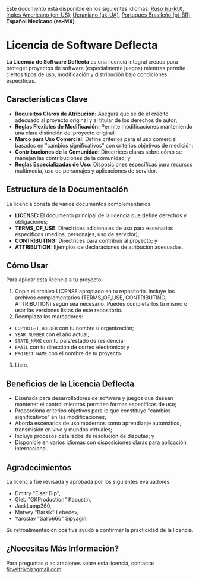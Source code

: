 Este documento está disponible en los siguientes idiomas: [Ruso (ru-RU)](/other-langs/README_ru-RU.md), [Inglés Americano (en-US)](/README.md), [Ucraniano (uk-UA)](/other-langs/README_uk-UA.md), [Portugués Brasileño (pt-BR)](/other-langs/README_pt-BR.md), **Español Mexicano (es-MX)**.

# Licencia de Software Deflecta

**La Licencia de Software Deflecta** es una licencia integral creada para proteger proyectos de software (especialmente juegos) mientras permite ciertos tipos de uso, modificación y distribución bajo condiciones específicas.

## Características Clave

* **Requisitos Claros de Atribución:** Asegura que se dé el crédito adecuado al proyecto original y al titular de los derechos de autor;
* **Reglas Flexibles de Modificación:** Permite modificaciones manteniendo una clara distinción del proyecto original;
* **Marco para Uso Comercial:** Define criterios para el uso comercial basados en "cambios significativos" con criterios objetivos de medición;
* **Contribuciones de la Comunidad:** Directrices claras sobre cómo se manejan las contribuciones de la comunidad; y
* **Reglas Especializadas de Uso:** Disposiciones específicas para recursos multimedia, uso de personajes y aplicaciones de servidor.

## Estructura de la Documentación

La licencia consta de varios documentos complementarios:

* **LICENSE:** El documento principal de la licencia que define derechos y obligaciones;
* **TERMS_OF_USE:** Directrices adicionales de uso para escenarios específicos (medios, personajes, uso de servidor);
* **CONTRIBUTING:** Directrices para contribuir al proyecto; y
* **ATTRIBUTION:** Ejemplos de declaraciones de atribución adecuadas.

## Cómo Usar

Para aplicar esta licencia a tu proyecto:

1. Copia el archivo LICENSE apropiado en tu repositorio. Incluye los archivos complementarios (TERMS_OF_USE, CONTRIBUTING, ATTRIBUTION) según sea necesario. Puedes completarlos tú mismo o usar las versiones listas de este repositorio.
2. Reemplaza los marcadores:
  * `COPYRIGHT_HOLDER` con tu nombre u organización;
  * `YEAR_NUMBER` con el año actual;
  * `STATE_NAME` con tu país/estado de residencia;
  * `EMAIL` con tu dirección de correo electrónico; y
  * `PROJECT_NAME` con el nombre de tu proyecto.
3. Listo.

## Beneficios de la Licencia Deflecta

* Diseñada para desarrolladores de software y juegos que desean mantener el control mientras permiten formas específicas de uso;
* Proporciona criterios objetivos para lo que constituye "cambios significativos" en las modificaciones;
* Aborda escenarios de uso modernos como aprendizaje automático, transmisión en vivo y mundos virtuales;
* Incluye procesos detallados de resolución de disputas; y
* Disponible en varios idiomas con disposiciones claras para aplicación internacional.

## Agradecimientos

La licencia fue revisada y aprobada por los siguientes evaluadores:

* Dmitry "Eiser Dip",
* Gleb "GKProduction" Kapustin,
* JackLamp360,
* Matvey "Barsik" Lebedev,
* Yaroslav "Sallo666" Sipyagin.

Su retroalimentación positiva ayudó a confirmar la practicidad de la licencia.

## ¿Necesitas Más Información?

Para preguntas o aclaraciones sobre esta licencia, contacta: <firvelfrivol@gmail.com>
